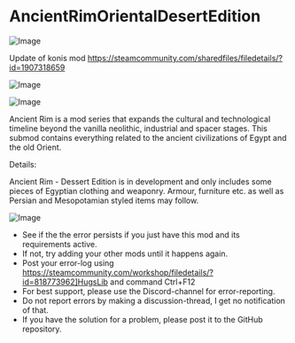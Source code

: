 # AncientRimOrientalDesertEdition

![Image](https://i.imgur.com/buuPQel.png)

Update of konis mod
https://steamcommunity.com/sharedfiles/filedetails/?id=1907318659

![Image](https://i.imgur.com/pufA0kM.png)

	
![Image](https://i.imgur.com/Z4GOv8H.png)

Ancient Rim is a mod series that expands the cultural and technological timeline beyond the vanilla neolithic, industrial and spacer stages.
This submod contains everything related to the ancient civilizations of Egypt and the old Orient.

Details:

Ancient Rim - Dessert Edition is in development and only includes some pieces of Egyptian clothing and weaponry.
Armour, furniture etc. as well as Persian and Mesopotamian styled items may follow.

![Image](https://i.imgur.com/PwoNOj4.png)



-  See if the the error persists if you just have this mod and its requirements active.
-  If not, try adding your other mods until it happens again.
-  Post your error-log using https://steamcommunity.com/workshop/filedetails/?id=818773962]HugsLib and command Ctrl+F12
-  For best support, please use the Discord-channel for error-reporting.
-  Do not report errors by making a discussion-thread, I get no notification of that.
-  If you have the solution for a problem, please post it to the GitHub repository.



